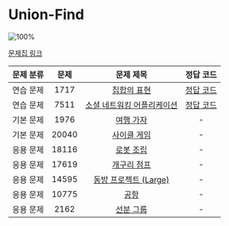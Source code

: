 # Union-Find

![100%](https://progress-bar.xyz/0/?scale=9&title=progress&width=500&color=babaca&suffix=/9)

[문제집 링크](https://www.acmicpc.net/workbook/view/21218)

| 문제 분류 | 문제 | 문제 제목 | 정답 코드 |
| :--: | :--: | :--: | :--: |
| 연습 문제 | 1717 | [집합의 표현](https://www.acmicpc.net/problem/1717) | [정답 코드](../Appendix%20D/solutions/1717.cpp) |
| 연습 문제 | 7511 | [소셜 네트워킹 어플리케이션](https://www.acmicpc.net/problem/7511) | [정답 코드](../Appendix%20D/solutions/7511.cpp) |
| 기본 문제 | 1976 | [여행 가자](https://www.acmicpc.net/problem/1976) | - |
| 기본 문제 | 20040 | [사이클 게임](https://www.acmicpc.net/problem/20040) | - |
| 응용 문제 | 18116 | [로봇 조립](https://www.acmicpc.net/problem/18116) | - |
| 응용 문제 | 17619 | [개구리 점프](https://www.acmicpc.net/problem/17619) | - |
| 응용 문제 | 14595 | [동방 프로젝트 (Large)](https://www.acmicpc.net/problem/14595) | - |
| 응용 문제 | 10775 | [공항](https://www.acmicpc.net/problem/10775) | - |
| 응용 문제 | 2162 | [선분 그룹](https://www.acmicpc.net/problem/2162) | - |
